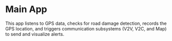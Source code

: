 # Main App
This app listens to GPS data, checks for road damage detection, records the GPS location, and triggers communication subsystems (V2V, V2C, and Map) to send and visualize alerts.

